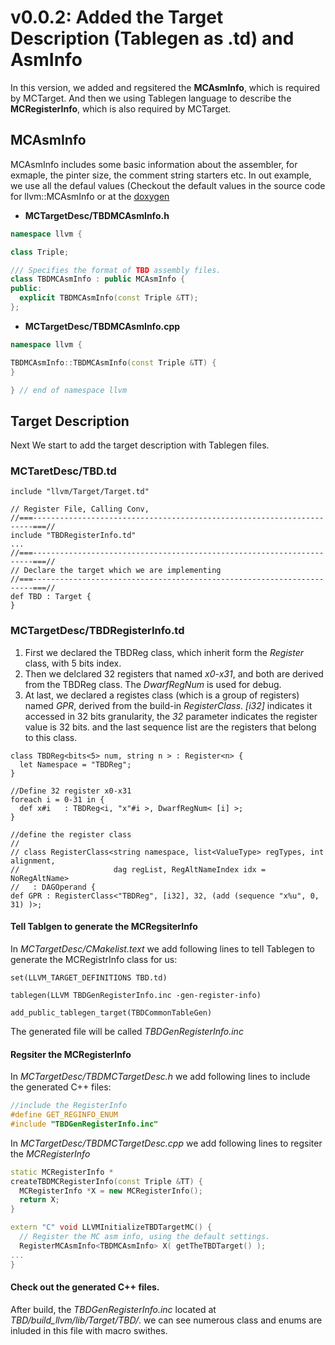 # v0.0.2: Added the Target Description (Tablegen as .td) and AsmInfo
In this version, we added and regsitered the **MCAsmInfo**, which is required by MCTarget. 
And then we using Tablegen language to describe the **MCRegisterInfo**, which is also required by MCTarget.

## MCAsmInfo

MCAsmInfo includes some basic information about the assembler, 
for exmaple, the pinter size, the comment string starters etc. 
In out example, we use all the defaul values 
(Checkout the default values in the source code for llvm::MCAsmInfo 
or at the [doxygen](http://llvm.org/doxygen/classllvm_1_1MCAsmInfo.html)

*  **MCTargetDesc/TBDMCAsmInfo.h**

```c++
namespace llvm {

class Triple;

/// Specifies the format of TBD assembly files.
class TBDMCAsmInfo : public MCAsmInfo {
public:
  explicit TBDMCAsmInfo(const Triple &TT);
};
```
* **MCTargetDesc/TBDMCAsmInfo.cpp**

```c++
namespace llvm {

TBDMCAsmInfo::TBDMCAsmInfo(const Triple &TT) {
}

} // end of namespace llvm
```
## Target Description
Next We start to add the target description with Tablegen files.

### MCTaretDesc/TBD.td
```text
include "llvm/Target/Target.td"

// Register File, Calling Conv, 
//===----------------------------------------------------------------------===//
include "TBDRegisterInfo.td"
...
//===----------------------------------------------------------------------===//
// Declare the target which we are implementing
//===----------------------------------------------------------------------===//
def TBD : Target {
}
```

### MCTargetDesc/TBDRegisterInfo.td
1. First we declared the TBDReg class, which inherit form the *Register* class, with 5 bits index.
2. Then we delclared 32 registers that named *x0-x31*, and both are derived from the TBDReg class. The *DwarfRegNum* is used for debug.
3. At last, we declared a registes class (which is a group of registers) named *GPR*, derived from the build-in *RegisterClass*. *\[i32\]* indicates it accessed in 32 bits granularity, the *32* parameter indicates the register value is 32 bits. and the last sequence list are the registers that belong to this class.

```text
class TBDReg<bits<5> num, string n > : Register<n> {
  let Namespace = "TBDReg";
}

//Define 32 register x0-x31
foreach i = 0-31 in {
  def x#i   : TBDReg<i, "x"#i >, DwarfRegNum< [i] >;
}

//define the register class
// 
// class RegisterClass<string namespace, list<ValueType> regTypes, int alignment,
//                     dag regList, RegAltNameIndex idx = NoRegAltName>
//   : DAGOperand {
def GPR : RegisterClass<"TBDReg", [i32], 32, (add (sequence "x%u", 0, 31) )>;
```
#### Tell Tablgen to generate the MCRegsiterInfo
In *MCTargetDesc/CMakelist.text* we add following lines to tell Tablegen to generate the MCRegistrInfo class for us:
```text
set(LLVM_TARGET_DEFINITIONS TBD.td)

tablegen(LLVM TBDGenRegisterInfo.inc -gen-register-info)

add_public_tablegen_target(TBDCommonTableGen)
```
The generated file will be called *TBDGenRegisterInfo.inc* 

#### Regsiter the MCRegisterInfo
In *MCTargetDesc/TBDMCTargetDesc.h* we add following lines to include the generated C++ files:

```c++
//include the RegisterInfo
#define GET_REGINFO_ENUM
#include "TBDGenRegisterInfo.inc"
```
In *MCTargetDesc/TBDMCTargetDesc.cpp* we add following lines to regsiter the *MCRegisterInfo* 

```c++
static MCRegisterInfo *
createTBDMCRegisterInfo(const Triple &TT) {
  MCRegisterInfo *X = new MCRegisterInfo();
  return X;
}

extern "C" void LLVMInitializeTBDTargetMC() {
  // Register the MC asm info, using the default settings.
  RegisterMCAsmInfo<TBDMCAsmInfo> X( getTheTBDTarget() );
...
}
```
#### Check out the generated C++ files.
After build, the *TBDGenRegisterInfo.inc* located at *TBD/build_llvm/lib/Target/TBD/*. we can see numerous class and enums are inluded in this file with macro swithes.
